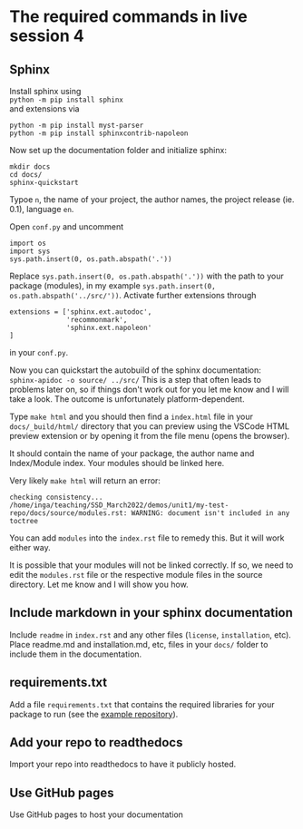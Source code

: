 # The required commands in live session 4

## Sphinx
Install sphinx using  
`python -m pip install sphinx`  
and extensions via  
```
python -m pip install myst-parser
python -m pip install sphinxcontrib-napoleon
```
Now set up the documentation folder and initialize sphinx:
```
mkdir docs
cd docs/
sphinx-quickstart
```
Typoe `n`, the name of your project, the author names, the project release (ie. 0.1), language `en`.

Open `conf.py` and uncomment
```
import os
import sys
sys.path.insert(0, os.path.abspath('.'))
```
Replace `sys.path.insert(0, os.path.abspath('.'))` with the path to your package (modules), in my example `sys.path.insert(0, os.path.abspath('../src/'))`.
Activate further extensions through
```
extensions = ['sphinx.ext.autodoc',
              'recommonmark',
              'sphinx.ext.napoleon'
]
```
in your `conf.py`.

Now you can quickstart the autobuild of the sphinx documentation:  
`sphinx-apidoc -o source/ ../src/` 
This is a step that often leads to problems later on, so if things don't work out for you let me know and I will take a look. The outcome is unfortunately platform-dependent. 

Type `make html` and you should then find a `index.html` file in your `docs/_build/html/` directory that you can preview using the VSCode HTML preview extension or by opening it from the file menu (opens the browser).

It should contain the name of your package, the author name and Index/Module index. Your modules should be linked here.

Very likely `make html` will return an error:
```
checking consistency... /home/inga/teaching/SSD_March2022/demos/unit1/my-test-repo/docs/source/modules.rst: WARNING: document isn't included in any toctree
```
You can add `modules` into the `index.rst` file to remedy this. But it will work either way.

It is possible that your modules will not be linked correctly. If so, we need to edit the `modules.rst` file or the respective module files in the source directory. Let me know and I will show you how.

## Include markdown in your sphinx documentation

Include `readme` in `index.rst` and any other files (`license`, `installation`, etc). Place readme.md and installation.md, etc, files in your `docs/` folder to include them in the documentation.

## requirements.txt
Add a file `requirements.txt` that contains the required libraries for your package to run (see the [example repository](https://github.com/iulusoy/my-test-repo)).

## Add your repo to readthedocs
Import your repo into readthedocs to have it publicly hosted.

## Use GitHub pages
Use GitHub pages to host your documentation
